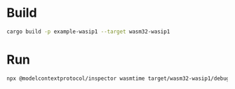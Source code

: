 # Build
```sh
cargo build -p example-wasip1 --target wasm32-wasip1
```

# Run
```sh
npx @modelcontextprotocol/inspector wasmtime target/wasm32-wasip1/debug/example-wasip1.wasm
```
